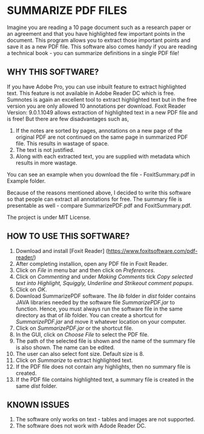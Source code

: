 # SUMMARIZE PDF FILES

Imagine you are reading a 10 page document such as a research paper or an agreement and that you have highlighted few important points in the document. This program allows you to extract those important points and save it as a new PDF file. This software also comes handy if you are reading a technical book - you can summarize definitions in a single PDF file!

## WHY THIS SOFTWARE?

If you have Adobe Pro, you can use inbuilt feature to extract highlighted text. This feature is not available in Adobe Reader DC which is free. Sumnotes is again an excellent tool to extract highlighted text but in the free version you are only allowed 10 annotations per download. Foxit Reader Version: 9.0.1.1049 allows extraction of highlighted text in a new PDF file and is free! But there are few disadvantages such as,

1. If the notes are sorted by pages, annotations on a new page of the original PDF are not continued on the same page in summarized PDF file. This results in wastage of space.
2. The text is not justified.
3. Along with each extracted text, you are supplied with metadata which results in more wastage.

You can see an example when you download the file - FoxitSummary.pdf in Example folder.

Because of the reasons mentioned above, I decided to write this software so that people can extract all annotations for free. The summary file is presentable as well - compare SummarizePDF.pdf and FoxitSummary.pdf.

The project is under MIT License.

## HOW TO USE THIS SOFTWARE?

1. Download and install [Foxit Reader] (https://www.foxitsoftware.com/pdf-reader/)
2. After completing installion, open any PDF file in Foxit Reader.
3. Click on *File* in menu bar and then click on *Preferences*.
4. Click on *Commenting* and under *Making Comments* tick *Copy selected text into Highlight, Squiggly, Underline and Strikeout comment popups*.
5. Click on *OK*.
6. Download SummarizePDF software. The *lib* folder in *dist* folder contains JAVA libraries needed by the software file *SummarizePDF.jar* to function. Hence, you must always run the software file in the same directory as that of *lib* folder. You can create a shortcut for *SummarizePDF.jar* and move it whatever location on your computer.
7. Click on *SummarizePDF.jar* or the shortcut file.
8. In the GUI, click on *Choose File* to select the PDF file.
9. The path of the selected file is shown and the name of the summary file is also shown. The name can be edited.
10. The user can also select font size. Default size is 8.
11. Click on *Summarize* to extract highlighted text.
12. If the PDF file does not contain any highlights, then no summary file is created.
13. If the PDF file contains highlighted text, a summary file is created in the same *dist* folder.

## KNOWN ISSUES

1. The software only works on text - tables and images are not supported.
2. The software does not work with Adode Reader DC.
